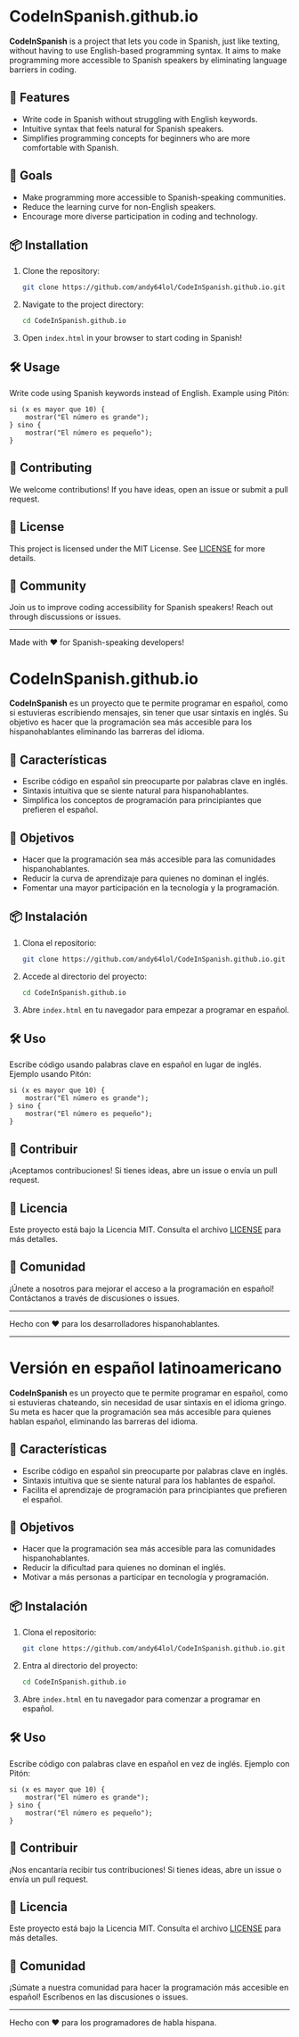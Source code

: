 # CodeInSpanish.github.io

**CodeInSpanish** is a project that lets you code in Spanish, just like texting, without having to use English-based programming syntax. It aims to make programming more accessible to Spanish speakers by eliminating language barriers in coding.

## 🚀 Features
- Write code in Spanish without struggling with English keywords.
- Intuitive syntax that feels natural for Spanish speakers.
- Simplifies programming concepts for beginners who are more comfortable with Spanish.

## 🎯 Goals
- Make programming more accessible to Spanish-speaking communities.
- Reduce the learning curve for non-English speakers.
- Encourage more diverse participation in coding and technology.

## 📦 Installation
1. Clone the repository:
   ```sh
   git clone https://github.com/andy64lol/CodeInSpanish.github.io.git
   ```
2. Navigate to the project directory:
   ```sh
   cd CodeInSpanish.github.io
   ```
3. Open `index.html` in your browser to start coding in Spanish!

## 🛠 Usage
Write code using Spanish keywords instead of English. Example using Pitón:
```spanish
si (x es mayor que 10) {
    mostrar("El número es grande");
} sino {
    mostrar("El número es pequeño");
}
```

## 📌 Contributing
We welcome contributions! If you have ideas, open an issue or submit a pull request.

## 📜 License
This project is licensed under the MIT License. See [LICENSE](LICENSE) for more details.

## 💬 Community
Join us to improve coding accessibility for Spanish speakers! Reach out through discussions or issues.

---
Made with ❤️ for Spanish-speaking developers!


# CodeInSpanish.github.io

**CodeInSpanish** es un proyecto que te permite programar en español, como si estuvieras escribiendo mensajes, sin tener que usar sintaxis en inglés. Su objetivo es hacer que la programación sea más accesible para los hispanohablantes eliminando las barreras del idioma.

## 🚀 Características
- Escribe código en español sin preocuparte por palabras clave en inglés.
- Sintaxis intuitiva que se siente natural para hispanohablantes.
- Simplifica los conceptos de programación para principiantes que prefieren el español.

## 🎯 Objetivos
- Hacer que la programación sea más accesible para las comunidades hispanohablantes.
- Reducir la curva de aprendizaje para quienes no dominan el inglés.
- Fomentar una mayor participación en la tecnología y la programación.

## 📦 Instalación
1. Clona el repositorio:
   ```sh
   git clone https://github.com/andy64lol/CodeInSpanish.github.io.git
   ```
2. Accede al directorio del proyecto:
   ```sh
   cd CodeInSpanish.github.io
   ```
3. Abre `index.html` en tu navegador para empezar a programar en español.

## 🛠 Uso
Escribe código usando palabras clave en español en lugar de inglés. Ejemplo usando Pitón:
```spanish
si (x es mayor que 10) {
    mostrar("El número es grande");
} sino {
    mostrar("El número es pequeño");
}
```

## 📌 Contribuir
¡Aceptamos contribuciones! Si tienes ideas, abre un issue o envía un pull request.

## 📜 Licencia
Este proyecto está bajo la Licencia MIT. Consulta el archivo [LICENSE](LICENSE) para más detalles.

## 💬 Comunidad
¡Únete a nosotros para mejorar el acceso a la programación en español! Contáctanos a través de discusiones o issues.

---
Hecho con ❤️ para los desarrolladores hispanohablantes.

---

# Versión en español latinoamericano

**CodeInSpanish** es un proyecto que te permite programar en español, como si estuvieras chateando, sin necesidad de usar sintaxis en el idioma gringo. Su meta es hacer que la programación sea más accesible para quienes hablan español, eliminando las barreras del idioma.

## 🚀 Características
- Escribe código en español sin preocuparte por palabras clave en inglés.
- Sintaxis intuitiva que se siente natural para los hablantes de español.
- Facilita el aprendizaje de programación para principiantes que prefieren el español.

## 🎯 Objetivos
- Hacer que la programación sea más accesible para las comunidades hispanohablantes.
- Reducir la dificultad para quienes no dominan el inglés.
- Motivar a más personas a participar en tecnología y programación.

## 📦 Instalación
1. Clona el repositorio:
   ```sh
   git clone https://github.com/andy64lol/CodeInSpanish.github.io.git
   ```
2. Entra al directorio del proyecto:
   ```sh
   cd CodeInSpanish.github.io
   ```
3. Abre `index.html` en tu navegador para comenzar a programar en español.

## 🛠 Uso
Escribe código con palabras clave en español en vez de inglés. Ejemplo con Pitón:
```spanish
si (x es mayor que 10) {
    mostrar("El número es grande");
} sino {
    mostrar("El número es pequeño");
}
```

## 📌 Contribuir
¡Nos encantaría recibir tus contribuciones! Si tienes ideas, abre un issue o envía un pull request.

## 📜 Licencia
Este proyecto está bajo la Licencia MIT. Consulta el archivo [LICENSE](LICENSE) para más detalles.

## 💬 Comunidad
¡Súmate a nuestra comunidad para hacer la programación más accesible en español! Escríbenos en las discusiones o issues.

---
Hecho con ❤️ para los programadores de habla hispana.
